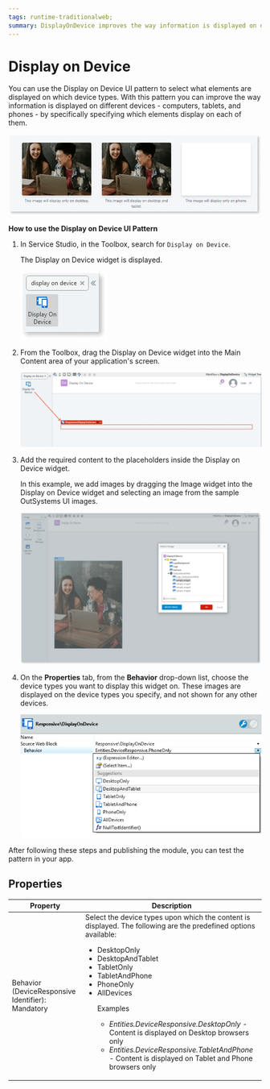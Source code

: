 ```yaml
---
tags: runtime-traditionalweb; 
summary: DisplayOnDevice improves the way information is displayed on different devices.
---
```


# Display on Device 

You can use the Display on Device UI pattern to select what elements are displayed on which device types. With this pattern you can improve the way information is displayed on different devices - computers, tablets, and phones - by specifically specifying which elements display on each of them. 

  ![](<images/displayondevice-1.png>)

**How to use the Display on Device UI Pattern**

1. In Service Studio, in the Toolbox, search for `Display on Device`. 

    The Display on Device widget is displayed.

    ![](<images/displayondevice-2-ss.png>)
  
1. From the Toolbox, drag the Display on Device widget into the Main Content area of your application's screen.

    ![](<images/displayondevice-3-ss.png>)
    
1. Add the required content to the placeholders inside the Display on Device widget. 

    In this example, we add images by dragging the Image widget into the Display on Device widget and selecting an image from the sample OutSystems UI images. 

    ![](<images/displayondevice-4-ss.png>)

1. On the **Properties** tab, from the **Behavior** drop-down list, choose the device types you want to display this widget on. These images are displayed on the device types you specify, and not shown for any other devices.

    ![](<images/displayondevice-5-ss.png>)

After following these steps and publishing the module, you can test the pattern in your app.

## Properties

| **Property** |  **Description** |
|---|---|
| Behavior (DeviceResponsive Identifier): Mandatory | Select the device types upon which the content is displayed. The following are the predefined options available: <p><ul><li>DesktopOnly</li><li>DesktopAndTablet</li><li>TabletOnly</li><li>TabletAndPhone</li><li>PhoneOnly</li><li>AllDevices</li><p>Examples<ul><li>_Entities.DeviceResponsive.DesktopOnly_ - Content is displayed on Desktop browsers only</li><li>_Entities.DeviceResponsive.TabletAndPhone_ - Content is displayed on Tablet and Phone browsers only</li></ul></p>|

